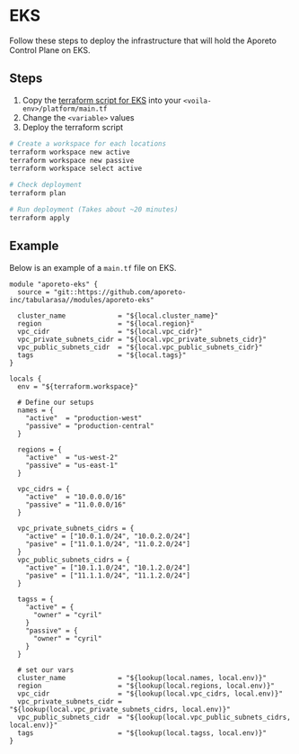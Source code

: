 # EKS

Follow these steps to deploy the infrastructure that will hold the Aporeto Control Plane on EKS.

## Steps

1. Copy the [terraform script for EKS](eks.example.tf) into your `<voila-env>/platform/main.tf`
2. Change the `<variable>` values
3. Deploy the terraform script

``` bash
# Create a workspace for each locations
terraform workspace new active
terraform workspace new passive
terraform workspace select active

# Check deployment
terraform plan

# Run deployment (Takes about ~20 minutes)
terraform apply
```

## Example

Below is an example of a `main.tf` file on EKS.

```hcl
module "aporeto-eks" {
  source = "git::https://github.com/aporeto-inc/tabularasa//modules/aporeto-eks"

  cluster_name             = "${local.cluster_name}"
  region                   = "${local.region}"
  vpc_cidr                 = "${local.vpc_cidr}"
  vpc_private_subnets_cidr = "${local.vpc_private_subnets_cidr}"
  vpc_public_subnets_cidr  = "${local.vpc_public_subnets_cidr}"
  tags                     = "${local.tags}"
}

locals {
  env = "${terraform.workspace}"

  # Define our setups
  names = {
    "active"  = "production-west"
    "passive" = "production-central"
  }

  regions = {
    "active"  = "us-west-2"
    "passive" = "us-east-1"
  }

  vpc_cidrs = {
    "active"  = "10.0.0.0/16"
    "passive" = "11.0.0.0/16"
  }

  vpc_private_subnets_cidrs = {
    "active" = ["10.0.1.0/24", "10.0.2.0/24"]
    "pasive" = ["11.0.1.0/24", "11.0.2.0/24"]
  }
  vpc_public_subnets_cidrs = {
    "active" = ["10.1.1.0/24", "10.1.2.0/24"]
    "pasive" = ["11.1.1.0/24", "11.1.2.0/24"]
  }

  tagss = {
    "active" = {
      "owner" = "cyril"
    }
    "passive" = {
      "owner" = "cyril"
    }
  }

  # set our vars
  cluster_name             = "${lookup(local.names, local.env)}"
  region                   = "${lookup(local.regions, local.env)}"
  vpc_cidr                 = "${lookup(local.vpc_cidrs, local.env)}"
  vpc_private_subnets_cidr = "${lookup(local.vpc_private_subnets_cidrs, local.env)}"
  vpc_public_subnets_cidr  = "${lookup(local.vpc_public_subnets_cidrs, local.env)}"
  tags                     = "${lookup(local.tagss, local.env)}"
}
```
